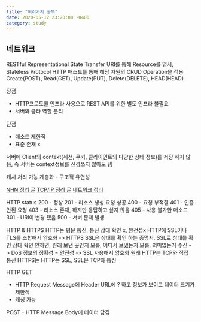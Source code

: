 ```yaml
---
title: "여러가지 공부"
date: 2020-05-12 23:20:00 -0400
category: study
---
```


## 네트워크

RESTful
Representational State Transfer
URI를 통해 Resource를 명시, Stateless Protocol
HTTP 매소드를 통해 해당 자원의 CRUD Operation을 적용
Create(POST), Read(GET), Update(PUT), Delete(DELETE), HEAD(HEAD)

장점
- HTTP프로토콜 인프라 사용으로 REST API를 위한 별도 인프라 불필요
- 서버와 클라 역할 분리

단점
- 매소드 제한적
- 표준 존재 x

서버에 Client의 context(세션, 쿠키, 클라이언트의 다양한 상태 정보)를 저장 하지 않음, 즉 서버는 context정보를 신경쓰지 않아도 됌

캐시 처리 가능
계층화 - 구조적 유연성

[NHN 정리 글](https://meetup.toast.com/posts/92)
[TCP/IP 정리 글](https://d2.naver.com/helloworld/47667)
[네트워크 정리](https://asfirstalways.tistory.com/327)

HTTP status
200 - 정상
201 - 리소스 생성 요청 성공
400 - 요청 부적절
401 - 인증 안된 요청
403 - 리소스 존재, 하지만 응답하고 싶지 않음
405 - 사용 불가한 매소드
301 - URI이 변경 됐음
500 - 서버 문제 발생

HTTP & HTTPS
HTTP는 평문 통신, 통신 상대 확인 x, 완전성x
HTTP에 SSL이나 TLS를 조합해서 암호화 -> HTTPS
SSL은 상대를 확인 하는 증명서, SSL로 상대를 확인
상대 확인 안하면, 원래 보낸 곳인지 모름, 어디서 보냈는지 모름, 의미없는거 수신 -> DoS
정보의 정확성 = 안전성 -> SSL 사용해서 암호화 
원래 HTTP는 TCP와 직접 통신
HTTPS는 HTTP는 SSL, SSL은 TCP와 통신

HTTP
GET  
- HTTP Request Message에 Header URL에 ? 하고 정보가 보이고 데이터 크기가 제한적
- 캐싱 가능

POST - HTTP Message Body에 데이터 담김
